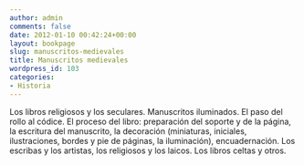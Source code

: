 ```yaml
---
author: admin
comments: false
date: 2012-01-10 00:42:24+00:00
layout: bookpage
slug: manuscritos-medievales
title: Manuscritos medievales
wordpress_id: 103
categories:
- Historia
---
```


Los libros religiosos y los seculares. Manuscritos iluminados. El paso del rollo al códice. El proceso del libro: preparación del soporte y de la página, la escritura del manuscrito, la decoración (miniaturas, iniciales, ilustraciones, bordes y pie de páginas, la iluminación), encuadernación. Los escribas y los artistas, los religiosos y los laicos. Los libros celtas y otros.
